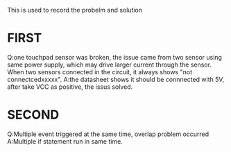 This is used to record the probelm and solution
# FIRST
Q:one touchpad sensor was broken, the issue came from two sensor using same power supply, which may drive larger current through the sensor. 
When two sensors connected in the circuit, it always shows "not connectcedxxxxx".
A:the datasheet shows it should be connnected with 5V, after take VCC as positive, the issus solved.

# SECOND
Q:Multiple event triggered at the same time, overlap problem occurred
A:Multiple if statement run in same time.
